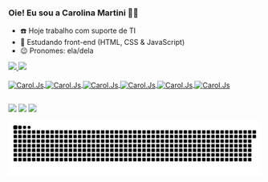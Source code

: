 ### Oie! Eu sou a Carolina Martini 👩‍💻

- ☎️ Hoje trabalho com suporte de TI
- 📜 Estudando front-end (HTML, CSS & JavaScript)
- 😉 Pronomes: ela/dela

<div>
  <a href="https://github.com/canudrinkme">
  <img height="180cm" src="https://github-readme-stats.vercel.app/api?username=canudrinkme&https://github-readme-stats.vercel.app/api?username=canudrinkme&count_private=true&https://github-readme-stats.vercel.app/api?username=canudrinkme&show_icons=true&https://github-readme-stats.vercel.app/api?username=canudrinkme&show_icons=true&theme=tokyonight"/>
  <img height="180cm" src="https://github-readme-stats.vercel.app/api/top-langs/?username=canudrinkme&layout-compact&theme=tokyonight"/>
</div>
  
  <div style="display: inline_block"><br>
    <img align="center" alt="Carol.Js" height="30" width="40" src="https://cdn.jsdelivr.net/gh/devicons/devicon/icons/html5/html5-original.svg">
    <img align="center" alt="Carol.Js" height="30" width="40" src="https://cdn.jsdelivr.net/gh/devicons/devicon/icons/javascript/javascript-original.svg">
    <img align="center" alt="Carol.Js" height="30" width="40" src="https://cdn.jsdelivr.net/gh/devicons/devicon/icons/css3/css3-original.svg">
    <img align="center" alt="Carol.Js" height="30" width="40" src="https://cdn.jsdelivr.net/gh/devicons/devicon/icons/vscode/vscode-original.svg">
    <img align="center" alt="Carol.Js" height="30" width="40" src="https://cdn.jsdelivr.net/gh/devicons/devicon/icons/typescript/typescript-original.svg">
    <img align="center" alt="Carol.Js" height="30" width="40" src="https://cdn.jsdelivr.net/gh/devicons/devicon/icons/python/python-original.svg">
  </div>

  ##
  
  <div>
    <a href="mailto:carolina.martini0205@gmail.com"><img src="https://img.shields.io/badge/Gmail-D14836?style=for-the-badge&logo=gmail&logoColor=white" target="blank"></a>
    <a href="https://www.linkedin.com/in/carolina-martini-4a93a81b2/" target="blank"><img src="https://img.shields.io/badge/LinkedIn-0077B5?style=for-the-badge&logo=linkedin&logoColor=white" target="blank"></a>
    <a href="https://www.instagram.com/canudrinkme/" target="blank"><img src="https://img.shields.io/badge/Instagram-E4405F?style=for-the-badge&logo=instagram&logoColor=white" target="blank"></a>
  </div>
    
 ![Snake animation](https://github.com/canudrinkme/canudrinkme/blob/output/github-contribution-grid-snake.svg) 
